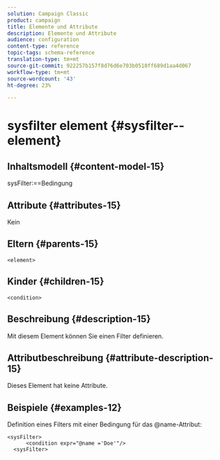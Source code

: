 ```yaml
---
solution: Campaign Classic
product: campaign
title: Elemente und Attribute
description: Elemente und Attribute
audience: configuration
content-type: reference
topic-tags: schema-reference
translation-type: tm+mt
source-git-commit: 922257b157f8d76d6e703b0510ff689d1aa4d067
workflow-type: tm+mt
source-wordcount: '43'
ht-degree: 23%

---
```



# sysfilter element {#sysfilter--element}

## Inhaltsmodell {#content-model-15}

sysFilter:==Bedingung

## Attribute {#attributes-15}

Kein

## Eltern {#parents-15}

`<element>`

## Kinder {#children-15}

`<condition>`

## Beschreibung {#description-15}

Mit diesem Element können Sie einen Filter definieren.

## Attributbeschreibung {#attribute-description-15}

Dieses Element hat keine Attribute.

## Beispiele {#examples-12}

Definition eines Filters mit einer Bedingung für das @name-Attribut:

```
<sysFilter>
      <condition expr="@name ='Doe'"/>
  <sysFilter>
```
